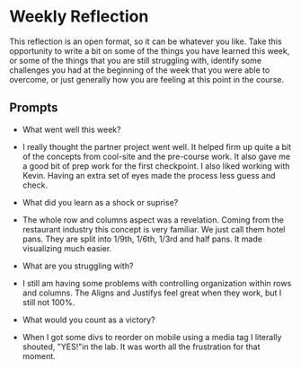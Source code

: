 # Weekly Reflection
This reflection is an open format, so it can be whatever you like. Take this opportunity to write a bit on some of the things you have learned this week, or some of the things that you are still struggling with, identify some challenges you had at the beginning of the week that you were able to overcome, or just generally how you are feeling at this point in the course.

## Prompts
- What went well this week?

- I really thought the partner project went well.  It helped firm up quite a bit of the concepts from cool-site and the pre-course work.  It also gave me a good bit of prep work for the first checkpoint.  I also liked working with Kevin.  Having an extra set of eyes made the process less guess and check.

- What did you learn as a shock or suprise?

- The whole row and columns aspect was a revelation. Coming from the restaurant industry this concept is very familiar.  We just call them hotel pans.  They are split into 1/9th, 1/6th, 1/3rd and half pans.  It made visualizing much easier.

- What are you struggling with?

- I still am having some problems with controlling organization within rows and columns. The Aligns and Justifys feel great when they work, but I still not 100%.

- What would you count as a victory?

- When I got some divs to reorder on mobile using a media tag I literally shouted, "YES!"in the lab.  It was worth all the frustration for that moment.